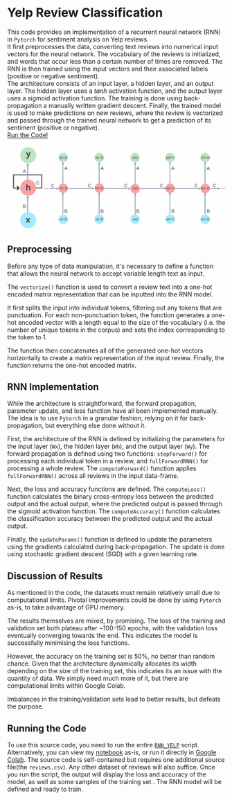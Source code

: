 # Yelp Review Classification

This code provides an implementation of a recurrent neural network (RNN) in `Pytorch` for sentiment analysis on Yelp reviews. <br>
It first preprocesses the data, converting text reviews into numerical input vectors for the neural network. The vocabulary of the reviews is initialized, and words that occur less than a certain number of times are removed. The RNN is then trained using the input vectors and their associated labels (positive or negative sentiment).<br>
The architecture consists of an input layer, a hidden layer, and an output layer. The hidden layer uses a $tanh$ activation function, and the output layer uses a sigmoid activation function. The training is done using back-propagation a manually written gradient descent. Finally, the trained model is used to make predictions on new reviews, where the review is vectorized and passed through the trained neural network to get a prediction of its sentiment (positive or negative).<br>
[Run the Code!](#running-the-code)

![rnn_cascade](rnn_cascade.gif)

## Preprocessing
Before any type of data manipulation, it's necessary to define a function that allows the neural network to accept variable length text as input.

The `vectorize()` function is used to convert a review text into a one-hot encoded matrix representation that can be inputted into the RNN model.

It first splits the input into individual tokens, filtering out any tokens that are punctuation. For each non-punctuation token, the function generates a one-hot encoded vector with a length equal to the size of the vocabulary (i.e. the number of unique tokens in the corpus) and sets the index corresponding to the token to 1.

The function then concatenates all of the generated one-hot vectors horizontally to create a matrix representation of the input review. Finally, the function returns the one-hot encoded matrix.

## RNN Implementation
While the architecture is straightforward, the forward propagation, parameter update, and loss function have all been implemented manually.<br>
The idea is to use `Pytorch` in a granular fashion, relying on it for back-propagation, but everything else done without it.

First, the architecture of the RNN is defined by initializing the parameters for the input layer (`Wx`), the hidden layer (`Wh`), and the output layer (`Wy`). The forward propagation is defined using two functions: `stepForward()` for processing each individual token in a review, and `fullForwardRNN()` for processing a whole review. The `computeForward()` function applies `fullForwardRNN()` across all reviews in the input data-frame.

Next, the loss and accuracy functions are defined. The `computeLoss()` function calculates the binary cross-entropy loss between the predicted output and the actual output, where the predicted output is passed through the sigmoid activation function. The `computeAccuracy()` function calculates the classification accuracy between the predicted output and the actual output.

Finally, the `updateParams()` function is defined to update the parameters using the gradients calculated during back-propagation. The update is done using stochastic gradient descent (SGD) with a given learning rate.

## Discussion of Results
As mentioned in the code, the datasets must remain relatively small due to computational limits. Pivotal improvements could be done by using `Pytorch` as-is, to take advantage of GPU memory.

The results themselves are mixed, by promising. The loss of the training and validation set both plateau after ~100-150 epochs, with the validation loss eventually converging towards the end.
This indicates the model is successfully minimising the loss functions.

However, the accuracy on the training set is 50%, no better than random chance. Given that the architecture dynamically allocates its width depending on the size of the training set, this indicates its an issue with the quantity of data. We simply need much more of it, but there are computational limits within Google Colab.

Imbalances in the training/validation sets lead to better results, but defeats the purpose.

## Running the Code
To use this source code, you need to run the entire [`RNN_YELP`](RNN_YELP.ipynb) script.
Alternatively, you can view my [notebook](RNN_YELP.ipynb) as-is, or run it directly in [Google Colab](https://colab.research.google.com/github/Alexis-Georganopoulos/Sentiment_Classifier/blob/main/RNN_YELP.ipynb).
The source code is self-contained but requires one additional source file(the `reviews.csv`). Any other dataset of reviews will also suffice.
 Once you run the script, the output will display the loss and accuracy of the model, as well as some samples of the training set . The RNN model will be defined and ready to train.
